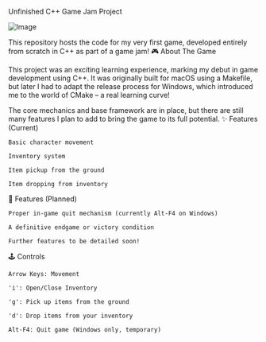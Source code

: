 Unfinished C++ Game Jam Project

![Image](https://github.com/user-attachments/assets/7bad2a47-c19f-4a8b-b535-949c946a74e5)

This repository hosts the code for my very first game, developed entirely from scratch in C++ as part of a game jam!
🎮 About The Game

This project was an exciting learning experience, marking my debut in game development using C++. It was originally built for macOS using a Makefile, but later I had to adapt the release process for Windows, which introduced me to the world of CMake – a real learning curve!

The core mechanics and base framework are in place, but there are still many features I plan to add to bring the game to its full potential.
✨ Features (Current)

    Basic character movement

    Inventory system

    Item pickup from the ground

    Item dropping from inventory

🚧 Features (Planned)

    Proper in-game quit mechanism (currently Alt-F4 on Windows)

    A definitive endgame or victory condition

    Further features to be detailed soon!

🕹️ Controls

    Arrow Keys: Movement

    'i': Open/Close Inventory

    'g': Pick up items from the ground

    'd': Drop items from your inventory

    Alt-F4: Quit game (Windows only, temporary)
